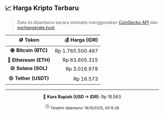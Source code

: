 

<!-- HARGA_KRIPTO -->
## 📈 Harga Kripto Terbaru

> Data ini diperbarui secara otomatis menggunakan [CoinGecko API](https://www.coingecko.com/) dan [exchangerate.host](https://exchangerate.host/)

<div align="center">

| 🪙 Token | 💰 Harga (IDR) |
|:------:|---------------:|
| 🟠 **Bitcoin (BTC)**   | Rp 1.765.500.497 |
| 🔵 **Ethereum (ETH)**  | Rp 63.605.315 |
| 🟣 **Solana (SOL)**    | Rp 3.016.978 |
| 🟢 **Tether (USDT)**   | Rp 16.573 |

---

💱 **Kurs Rupiah (USD → IDR)**: Rp 16.563

🕒 <sub>Terakhir diperbarui: 18/10/2025, 03.15.28</sub>

</div>
<!-- /HARGA_KRIPTO -->
